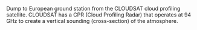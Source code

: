 Dump to European ground station from the CLOUDSAT cloud profiling satellite. CLOUDSAT has a CPR (Cloud Profiling Radar) that operates at 94 GHz to create a vertical sounding (cross-section) of the atmosphere.